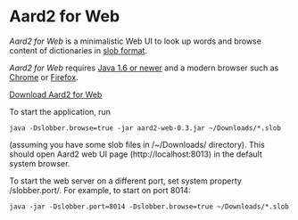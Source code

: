 # Aard2 for Web
*Aard2 for Web* is a minimalistic Web UI to look up words and
  browse content of dictionaries in [slob format](https://github.com/itkach/slob).

*Aard2 for Web* requires [Java 1.6 or newer](http://java.com/download/index.jsp) and a modern browser
  such as [Chrome](https://www.google.com/chrome/browser/) or [Firefox](http://mozilla.org/firefox).

[Download Aard2 for Web](https://github.com/itkach/aard2-web/releases/)

To start the application, run

	java -Dslobber.browse=true -jar aard2-web-0.3.jar ~/Downloads/*.slob

(assuming you have some slob files in /~/Downloads/
directory). This should open Aard2 web UI page
(http://localhost:8013) in the default system browser.

To start the web server on a different port, set system
property /slobber.port/. For example, to start on port 8014:

	java -jar -Dslobber.port=8014 -Dslobber.browse=true ~/Downloads/*.slob
